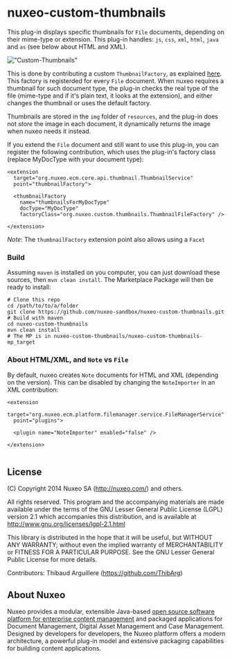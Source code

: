 # nuxeo-custom-thumbnails


This plug-in displays specific thumbnails for `File` documents, depending on their mime-type or extension. This plug-in handles: `js`, `css`, `xml`, `html`, `java` and `as` (see below about HTML and XML).

!["Custom-Thumbnails"](https://raw.github.com/nuxeo-sandbox/nuxeo-custom-thumbnails/master/nuxeo-custom-thumbnails-plugin/src/main/resources/img/custom-thumbnails.jpg)

This is done by contributing a custom `ThumbnailFactory`, as explained [here](http://doc.nuxeo.com/x/sIPZ). This factory is registerded for every `File` document. When nuxeo requires a thumbnail for such document type, the plug-in checks the real type of the file (mime-type and if it's plain text, it looks at the extension), and either changes the thumbnail or uses the default factory.

Thumbnails are stored in the `img` folder of  `resources`, and the plug-in does not _store_ the image in each document, it dynamically returns the image when nuxeo needs it instead.

If you extend the `File` document and still want to use this plug-in, you can register the following contribution, which uses the plug-in's factory class (replace MyDocType with your document type):

```
<extension
  target="org.nuxeo.ecm.core.api.thumbnail.ThumbnailService"
  point="thumbnailFactory">
  
  <thumbnailFactory
    name="thumbnailsForMyDocType"
    docType="MyDocType"
    factoryClass="org.nuxeo.custom.thumbnails.ThumbnailFileFactory" />
    
</extension>
```

_Note_: The `thumbnailFactory` extension point also allows using a `Facet`

### Build
Assuming `maven` is installed on you computer, you can just download these sources, then `mvn clean install`. The Marketplace Package will then be ready to install:

```
# Clone this repo
cd /path/to/to/a/folder
git clone https://github.com/nuxeo-sandbox/nuxeo-custom-thumbnails.git
# Build with maven
cd nuxeo-custom-thumbnails
mvn clean install
# The MP is in nuxeo-custom-thumbnails/nuxeo-custom-thumbnails-mp_target
```

### About HTML/XML, and `Note` vs `File`
By default, nuxeo creates `Note` documents for HTML and XML (depending on the version). This can be disabled by changing the `NoteImporter` in an XML contribution:

```
<extension
  target="org.nuxeo.ecm.platform.filemanager.service.FileManagerService"
  point="plugins">
  
  <plugin name="NoteImporter" enabled="false" />
  
</extension>
    
```

## License
(C) Copyright 2014 Nuxeo SA (http://nuxeo.com/) and others.

All rights reserved. This program and the accompanying materials
are made available under the terms of the GNU Lesser General Public License
(LGPL) version 2.1 which accompanies this distribution, and is available at
http://www.gnu.org/licenses/lgpl-2.1.html

This library is distributed in the hope that it will be useful,
but WITHOUT ANY WARRANTY; without even the implied warranty of
MERCHANTABILITY or FITNESS FOR A PARTICULAR PURPOSE. See the GNU
Lesser General Public License for more details.

Contributors:
Thibaud Arguillere (https://github.com/ThibArg)

## About Nuxeo

Nuxeo provides a modular, extensible Java-based [open source software platform for enterprise content management](http://www.nuxeo.com) and packaged applications for Document Management, Digital Asset Management and Case Management. Designed by developers for developers, the Nuxeo platform offers a modern architecture, a powerful plug-in model and extensive packaging capabilities for building content applications.
